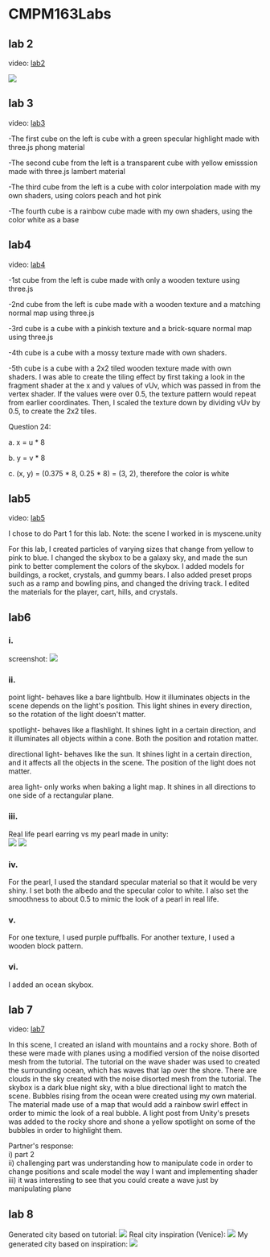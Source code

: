 # CMPM163Labs
## lab 2
video: [lab2](https://drive.google.com/file/d/1v80JFHKpnjn0SIYwIFtktsyKr1GgK6_p/view?usp=sharing)

![](lab2/animal_tower.PNG)

## lab 3
video: [lab3](https://drive.google.com/file/d/1xnUWgztpeoFR3ib15U4wUwX_iNl-c0vL/view?usp=sharing)

-The first cube on the left is cube with a green specular highlight made with three.js phong material

-The second cube from the left is a transparent cube with yellow emisssion made with three.js lambert material

-The third cube from the left is a cube with color interpolation made with my own shaders, using colors peach and hot pink

-The fourth cube is a rainbow cube made with my own shaders, using the color white as a base

## lab4
video: [lab4](https://drive.google.com/file/d/17oYznkBdISTJ3uzKYn7pYYPeJOj0x5Lv/view?usp=sharing)

-1st cube from the left is cube made with only a wooden texture using three.js

-2nd cube from the left is cube made with a wooden texture and a matching normal map using three.js

-3rd cube is a cube with a pinkish texture and a brick-square normal map using three.js

-4th cube is a cube with a mossy texture made with own shaders.

-5th cube is a cube with a 2x2 tiled wooden texture made with own shaders. I was able to create the tiling effect by first
taking a look in the fragment shader at the x and y values of vUv, which was passed in from the vertex shader. If the values 
were over 0.5, the texture pattern would repeat from earlier coordinates. Then, I scaled the texture down by dividing 
vUv by 0.5, to create the 2x2 tiles.    


Question 24:

a. x = u * 8 

b. y = v * 8 

c. (x, y) = (0.375 * 8, 0.25 * 8) = (3, 2), therefore the color is white

## lab5
video: [lab5](https://drive.google.com/file/d/1DkxfmCL6Vi5QLyd6G9j2HLYHizpV1UpQ/view?usp=sharing)

I chose to do Part 1 for this lab. Note: the scene I worked in is myscene.unity

For this lab, I created particles of varying sizes that change from yellow to pink to blue. I changed the skybox to be a galaxy sky, and made the sun pink to better complement the colors of the skybox. I added models for buildings, a rocket, crystals, and gummy bears. I also added preset props such as a ramp and bowling pins, and changed the driving track. I edited the materials for the player, cart, hills, and crystals.

## lab6
### i. <br>
screenshot: ![](lab6/screenshot.PNG)

### ii. <br>
point light- behaves like a bare lightbulb. How it illuminates objects in the scene depends on the light's position. This light shines in every direction, so the rotation of the light doesn't matter.

spotlight- behaves like a flashlight. It shines light in a certain direction, and it illuminates all objects within a cone. Both the position and rotation matter.

directional light- behaves like the sun. It shines light in a certain direction, and it affects all the objects in the scene. The position of the light does not matter.

area light- only works when baking a light map. It shines in all directions to one side of a rectangular plane.

### iii. <br>
Real life pearl earring vs my pearl made in unity: <br>
![](lab6/IMG_1390.jpg) ![](lab6/my_pearl.PNG)

### iv. <br>
For the pearl, I used the standard specular material so that it would be very shiny. I set both the albedo and the specular color to white. I also set the smoothness to about 0.5 to mimic the look of a pearl in real life.

### v. <br>
For one texture, I used purple puffballs. For another texture, I used a wooden block pattern.

### vi. <br>
I added an ocean skybox.

## lab 7
video: [lab7](https://drive.google.com/file/d/1_-_KQftdrlNwHEdYvgvU-EvNTXhDdHB_/view?usp=sharing)

In this scene, I created an island with mountains and a rocky shore. Both of these were made with planes using a modified version of the noise disorted mesh from the tutorial. The tutorial on the wave shader was used to created the surrounding ocean, which has waves that lap over the shore. There are clouds in the sky created with the noise disorted mesh from the tutorial. The skybox is a dark blue night sky, with a blue directional light to match the scene. Bubbles rising from the ocean were created using my own material. The material made use of a map that would add a rainbow swirl effect in order to mimic the look of a real bubble. A light post from Unity's presets was added to the rocky shore and shone a yellow spotlight on some of the bubbles in order to highlight them. 

Partner's response: <br>
i) part 2 <br>
ii) challenging part was understanding how to manipulate code in order to change positions and scale model the way I want and  implementing shader <br>
iii) it was interesting to see that you could create a wave just by manipulating plane

## lab 8
Generated city based on tutorial: ![](lab8/city1.png)
Real city inspiration (Venice): ![](lab8/venice.png)
My generated city based on inspiration: ![](lab8/city2.png)

